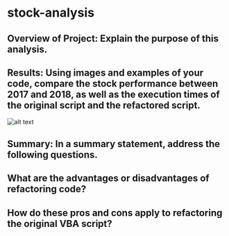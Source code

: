 # stock-analysis
## Overview of Project: Explain the purpose of this analysis.

## Results: Using images and examples of your code, compare the stock performance between 2017 and 2018, as well as the execution times of the original script and the refactored script.
![alt text](https://github.com/James-Harkin/stock-analysis/blob/Resources/VBA_Challenge_2017.jpg?raw=true)

## Summary: In a summary statement, address the following questions.
## What are the advantages or disadvantages of refactoring code?

## How do these pros and cons apply to refactoring the original VBA script?

